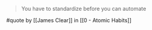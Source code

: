 > You have to standardize before you can automate

#quote by [[James Clear]] in [[0 - Atomic Habits]]